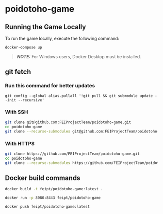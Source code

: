 # poidotoho-game
## Running the Game Locally
To run the game locally, execute the following command:
```sh
docker-compose up
```
> **_NOTE:_**  For Windows users, Docker Desktop must be installed.

## git fetch
### Run this command for better updates
`git config --global alias.pullall '!git pull && git submodule update --init --recursive'`

### With SSH
```sh
git clone git@github.com:FEIProjectTeam/poidotoho-game.git 
cd poidotoho-game
git clone --recurse-submodules git@github.com:FEIProjectTeam/poidotoho-server.git
```

### With HTTPS
```sh
git clone https://github.com/FEIProjectTeam/poidotoho-game.git
cd poidotoho-game
git clone --recurse-submodules https://github.com/FEIProjectTeam/poidotoho-server.git
```

## Docker build commands
```sh
docker build -t feipt/poidotoho-game:latest .
```

```sh
docker run -p 8080:8443 feipt/poidotoho-game
```

```sh
docker push feipt/poidotoho-game:latest  
```